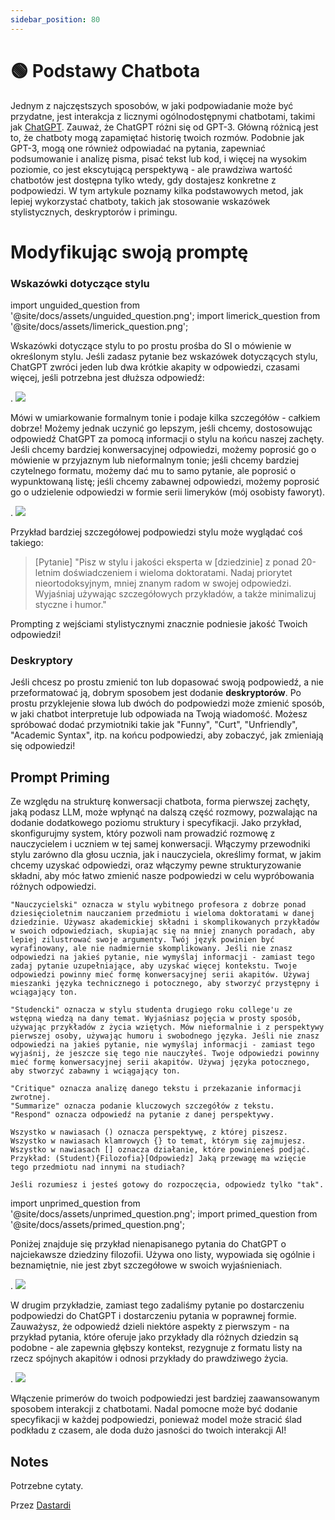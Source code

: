 ```yaml
---
sidebar_position: 80
---
```


# 🟢 Podstawy Chatbota

Jednym z najczęstszych sposobów, w jaki podpowiadanie może być przydatne, jest interakcja z licznymi ogólnodostępnymi chatbotami, takimi jak [ChatGPT](http://chat.openai.com). Zauważ, że ChatGPT różni się od GPT-3. Główną różnicą jest to, że chatboty mogą zapamiętać historię twoich rozmów. Podobnie jak GPT-3, mogą one również odpowiadać na pytania, zapewniać podsumowanie i analizę pisma, pisać tekst lub kod, i więcej na wysokim poziomie, co jest ekscytującą perspektywą - ale prawdziwa wartość chatbotów jest dostępna tylko wtedy, gdy dostajesz konkretne z podpowiedzi. W tym artykule poznamy kilka podstawowych metod, jak lepiej wykorzystać chatboty, takich jak stosowanie wskazówek stylistycznych, deskryptorów i primingu.

# Modyfikując swoją promptę

### Wskazówki dotyczące stylu

import unguided_question from '@site/docs/assets/unguided_question.png';
import limerick_question from '@site/docs/assets/limerick_question.png';

Wskazówki dotyczące stylu to po prostu prośba do SI o mówienie w określonym stylu. Jeśli zadasz pytanie bez wskazówek dotyczących stylu, ChatGPT zwróci jeden lub dwa krótkie akapity w odpowiedzi, czasami więcej, jeśli potrzebna jest dłuższa odpowiedź:

<div style={{textAlign: 'center'}}>.
  <img src={unguided_question} style={{width: "500px"}} />
</div>

Mówi w umiarkowanie formalnym tonie i podaje kilka szczegółów - całkiem dobrze! Możemy jednak uczynić go lepszym, jeśli chcemy, dostosowując odpowiedź ChatGPT za pomocą informacji o stylu na końcu naszej zachęty. Jeśli chcemy bardziej konwersacyjnej odpowiedzi, możemy poprosić go o mówienie w przyjaznym lub nieformalnym tonie; jeśli chcemy bardziej czytelnego formatu, możemy dać mu to samo pytanie, ale poprosić o wypunktowaną listę; jeśli chcemy zabawnej odpowiedzi, możemy poprosić go o udzielenie odpowiedzi w formie serii limeryków (mój osobisty faworyt).

<div style={{textAlign: 'center'}}>.
  <img src={limerick_question} style={{width: "450px"}} />
</div>

Przykład bardziej szczegółowej podpowiedzi stylu może wyglądać coś takiego:
>[Pytanie] "Pisz w stylu i jakości eksperta w [dziedzinie] z ponad 20-letnim doświadczeniem i wieloma doktoratami. Nadaj priorytet nieortodoksyjnym, mniej znanym radom w swojej odpowiedzi. Wyjaśniaj używając szczegółowych przykładów, a także minimalizuj styczne i humor."

Prompting z wejściami stylistycznymi znacznie podniesie jakość Twoich odpowiedzi!

### Deskryptory

Jeśli chcesz po prostu zmienić ton lub dopasować swoją podpowiedź, a nie przeformatować ją, dobrym sposobem jest dodanie **deskryptorów**. Po prostu przyklejenie słowa lub dwóch do podpowiedzi może zmienić sposób, w jaki chatbot interpretuje lub odpowiada na Twoją wiadomość. Możesz spróbować dodać przymiotniki takie jak "Funny", "Curt", "Unfriendly", "Academic Syntax", itp. na końcu podpowiedzi, aby zobaczyć, jak zmieniają się odpowiedzi!

## Prompt Priming
Ze względu na strukturę konwersacji chatbota, forma pierwszej zachęty, jaką podasz LLM, może wpłynąć na dalszą część rozmowy, pozwalając na dodanie dodatkowego poziomu struktury i specyfikacji.
Jako przykład, skonfigurujmy system, który pozwoli nam prowadzić rozmowę z nauczycielem i uczniem w tej samej konwersacji. Włączymy przewodniki stylu zarówno dla głosu ucznia, jak i nauczyciela, określimy format, w jakim chcemy uzyskać odpowiedzi, oraz włączymy pewne strukturyzowanie składni, aby móc łatwo zmienić nasze podpowiedzi w celu wypróbowania różnych odpowiedzi.

    "Nauczycielski" oznacza w stylu wybitnego profesora z dobrze ponad dziesięcioletnim nauczaniem przedmiotu i wieloma doktoratami w danej dziedzinie. Używasz akademickiej składni i skomplikowanych przykładów w swoich odpowiedziach, skupiając się na mniej znanych poradach, aby lepiej zilustrować swoje argumenty. Twój język powinien być wyrafinowany, ale nie nadmiernie skomplikowany. Jeśli nie znasz odpowiedzi na jakieś pytanie, nie wymyślaj informacji - zamiast tego zadaj pytanie uzupełniające, aby uzyskać więcej kontekstu. Twoje odpowiedzi powinny mieć formę konwersacyjnej serii akapitów. Używaj mieszanki języka technicznego i potocznego, aby stworzyć przystępny i wciągający ton.  

    "Studencki" oznacza w stylu studenta drugiego roku college'u ze wstępną wiedzą na dany temat. Wyjaśniasz pojęcia w prosty sposób, używając przykładów z życia wziętych. Mów nieformalnie i z perspektywy pierwszej osoby, używając humoru i swobodnego języka. Jeśli nie znasz odpowiedzi na jakieś pytanie, nie wymyślaj informacji - zamiast tego wyjaśnij, że jeszcze się tego nie nauczyłeś. Twoje odpowiedzi powinny mieć formę konwersacyjnej serii akapitów. Używaj języka potocznego, aby stworzyć zabawny i wciągający ton.

    "Critique" oznacza analizę danego tekstu i przekazanie informacji zwrotnej.
    "Summarize" oznacza podanie kluczowych szczegółów z tekstu.
    "Respond" oznacza odpowiedź na pytanie z danej perspektywy.

    Wszystko w nawiasach () oznacza perspektywę, z której piszesz.
    Wszystko w nawiasach klamrowych {} to temat, którym się zajmujesz.
    Wszystko w nawiasach [] oznacza działanie, które powinieneś podjąć.
    Przykład: (Student){Filozofia}[Odpowiedz] Jaką przewagę ma wzięcie tego przedmiotu nad innymi na studiach?

    Jeśli rozumiesz i jesteś gotowy do rozpoczęcia, odpowiedz tylko "tak".
    
import unprimed_question from '@site/docs/assets/unprimed_question.png';
import primed_question from '@site/docs/assets/primed_question.png';

Poniżej znajduje się przykład nienapisanego pytania do ChatGPT o najciekawsze dziedziny filozofii. Używa ono listy, wypowiada się ogólnie i beznamiętnie, nie jest zbyt szczegółowe w swoich wyjaśnieniach.  

<div style={{textAlign: 'center'}}>.
  <img src={unprimed_question} style={{width: "650px"}} />
</div>

W drugim przykładzie, zamiast tego zadaliśmy pytanie po dostarczeniu podpowiedzi do ChatGPT i dostarczeniu pytania w poprawnej formie. Zauważysz, że odpowiedź dzieli niektóre aspekty z pierwszym - na przykład pytania, które oferuje jako przykłady dla różnych dziedzin są podobne - ale zapewnia głębszy kontekst, rezygnuje z formatu listy na rzecz spójnych akapitów i odnosi przykłady do prawdziwego życia.

<div style={{textAlign: 'center'}}>.
  <img src={primed_question} style={{width: "650px"}} />
</div>

Włączenie primerów do twoich podpowiedzi jest bardziej zaawansowanym sposobem interakcji z chatbotami. Nadal pomocne może być dodanie specyfikacji w każdej podpowiedzi, ponieważ model może stracić ślad podkładu z czasem, ale doda dużo jasności do twoich interakcji AI!

## Notes

Potrzebne cytaty.

Przez [Dastardi](https://twitter.com/lukescurrier)


